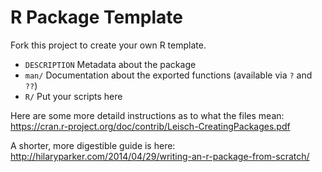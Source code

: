# R Package Template

Fork this project to create your own R template.

- `DESCRIPTION` Metadata about the package
- `man/` Documentation about the exported functions (available via `?` and `??`)
- `R/` Put your scripts here

Here are some more detaild instructions as to what the files mean: https://cran.r-project.org/doc/contrib/Leisch-CreatingPackages.pdf

A shorter, more digestible guide is here: http://hilaryparker.com/2014/04/29/writing-an-r-package-from-scratch/